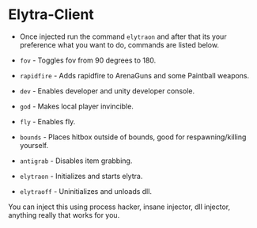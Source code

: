 # Elytra-Client

* Once injected run the command `elytraon` and after that its your preference what you want to do, commands are listed below.

* `fov` - Toggles fov from 90 degrees to 180.
* `rapidfire` - Adds rapidfire to ArenaGuns and some Paintball weapons.
* `dev` - Enables developer and unity developer console.
* `god` - Makes local player invincible.
* `fly` - Enables fly.
* `bounds` - Places hitbox outside of bounds, good for respawning/killing yourself.
* `antigrab` - Disables item grabbing.
* `elytraon` - Initializes and starts elytra.
* `elytraoff` - Uninitializes and unloads dll.
  
You can inject this using process hacker, insane injector, dll injector, anything really that works for you.

